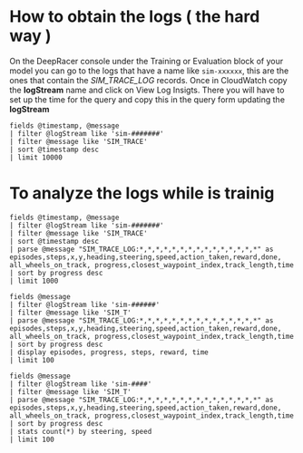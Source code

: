 # How to obtain the logs ( the hard way )

On the DeepRacer console under the Training or Evaluation block of your model you can go to the logs that have a name like `sim-xxxxxx`,
this are the ones that contain the *SIM_TRACE_LOG* records. Once in CloudWatch copy the **logStream** name and click on View Log Insigts. There you will have to set up the time for the query and copy this in the query form updating the **logStream**


```
fields @timestamp, @message
| filter @logStream like 'sim-#######'
| filter @message like 'SIM_TRACE'
| sort @timestamp desc
| limit 10000
```

# To analyze the logs while is trainig

```
fields @timestamp, @message
| filter @logStream like 'sim-#######'
| filter @message like 'SIM_TRACE'
| sort @timestamp desc
| parse @message "SIM_TRACE_LOG:*,*,*,*,*,*,*,*,*,*,*,*,*,*,*" as episodes,steps,x,y,heading,steering,speed,action_taken,reward,done, all_wheels_on_track, progress,closest_waypoint_index,track_length,time
| sort by progress desc
| limit 1000
```

```
fields @message 
| filter @logStream like 'sim-######'
| filter @message like 'SIM_T'
| parse @message "SIM_TRACE_LOG:*,*,*,*,*,*,*,*,*,*,*,*,*,*,*" as episodes,steps,x,y,heading,steering,speed,action_taken,reward,done, all_wheels_on_track, progress,closest_waypoint_index,track_length,time
| sort by progress desc
| display episodes, progress, steps, reward, time
| limit 100
```

```
fields @message 
| filter @logStream like 'sim-####'
| filter @message like 'SIM_T'
| parse @message "SIM_TRACE_LOG:*,*,*,*,*,*,*,*,*,*,*,*,*,*,*" as episodes,steps,x,y,heading,steering,speed,action_taken,reward,done, all_wheels_on_track, progress,closest_waypoint_index,track_length,time
| sort by progress desc
| stats count(*) by steering, speed
| limit 100
```